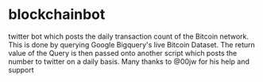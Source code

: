 # blockchainbot
twitter bot which posts the daily transaction count of the Bitcoin network.
This is done by querying Google Bigquery's live Bitcoin Dataset. The return value of the Query is then passed onto another script which posts the number to twitter on a daily basis.
Many thanks to @00jw for his help and support 

